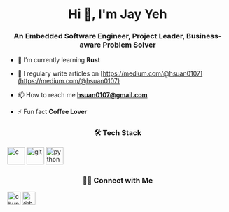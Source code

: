 <h1 align="center">Hi 👋, I'm Jay Yeh</h1>
<h3 align="center">An Embedded Software Engineer, Project Leader, Business-aware Problem Solver</h3>

<!--- <p align="left"> <img src="https://komarev.com/ghpvc/?username=yehj0107" alt="yehj0107" /> </p> -->

<!---  - 🔭 I’m currently working on **sscww** -->

- 🌱 I’m currently learning **Rust**

- 📝 I regulary write articles on [https://medium.com/@hsuan0107](https://medium.com/@hsuan0107)

- 📫 How to reach me **hsuan0107@gmail.com**

- ⚡ Fun fact **Coffee Lover**

<h3 align="center">🛠 Tech Stack</h3>

<p align="left"><img src="https://devicons.github.io/devicon/devicon.git/icons/c/c-original.svg" alt="c" width="40" height="40"/> <img src="https://www.vectorlogo.zone/logos/git-scm/git-scm-icon.svg" alt="git" width="40" height="40"/> <img src="https://devicons.github.io/devicon/devicon.git/icons/python/python-original.svg" alt="python" width="40" height="40"/></p>

<h3 align="center"> 🤝🏻 Connect with Me </h3>
<a href="https://linkedin.com/in/chunghsuanyeh" target="blank"><img align="center" src="https://cdn.jsdelivr.net/npm/simple-icons@3.0.1/icons/linkedin.svg" alt="chunghsuanyeh" height="30" width="30" /></a>
<a href="https://medium.com/@hsuan0107" target="blank"><img align="center" src="https://cdn.jsdelivr.net/npm/simple-icons@3.0.1/icons/medium.svg" alt="@hsuan0107" height="30" width="30" /></a>
